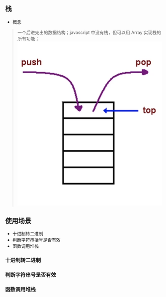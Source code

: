 ## 栈 
- 概念 
> 一个后进先出的数据结构；javascript 中没有栈，但可以用 Array 实现栈的所有功能； 
![url](../../assets/suanfa/zhan.png)     


## 使用场景  
- 十进制转二进制 
- 判断字符串括号是否有效 
- 函数调用堆栈   

### 十进制转二进制 

### 判断字符串号是否有效  


### 函数调用堆栈  

